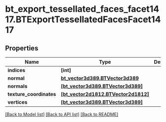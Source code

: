 # bt_export_tessellated_faces_facet1417.BTExportTessellatedFacesFacet1417

## Properties
Name | Type | Description | Notes
------------ | ------------- | ------------- | -------------
**indices** | **[int]** |  | [optional] 
**normal** | [**bt_vector3d389.BTVector3d389**](BTVector3d389.md) |  | [optional] 
**normals** | [**[bt_vector3d389.BTVector3d389]**](BTVector3d389.md) |  | [optional] 
**texture_coordinates** | [**[bt_vector2d1812.BTVector2d1812]**](BTVector2d1812.md) |  | [optional] 
**vertices** | [**[bt_vector3d389.BTVector3d389]**](BTVector3d389.md) |  | [optional] 

[[Back to Model list]](../README.md#documentation-for-models) [[Back to API list]](../README.md#documentation-for-api-endpoints) [[Back to README]](../README.md)


